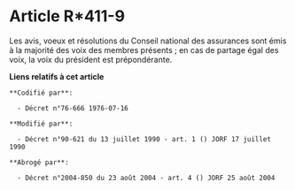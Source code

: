 # Article R*411-9

Les avis, voeux et résolutions du Conseil national des assurances sont émis à la majorité des voix des membres présents ; en
cas de partage égal des voix, la voix du président est prépondérante.

**Liens relatifs à cet article**

	**Codifié par**:

	  - Décret n°76-666 1976-07-16

	**Modifié par**:

	  - Décret n°90-621 du 13 juillet 1990 - art. 1 () JORF 17 juillet 1990

	**Abrogé par**:

	  - Décret n°2004-850 du 23 août 2004 - art. 4 () JORF 25 août 2004
